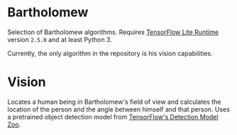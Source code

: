 # Bartholomew
Selection of Bartholomew algorithms. Requires [TensorFlow Lite Runtime](https://www.tensorflow.org/lite/guide/python) version `2.5.0` and at least
Python 3.

Currently, the only algorithm in the repository is his vision capabilities.

# Vision
Locates a human being in Bartholomew's field of view and calculates the location of the person and the angle between himself and that person. Uses a
pretrained object detection model from [TensorFlow's Detection Model Zoo](https://github.com/tensorflow/models/blob/master/research/object_detection/g3doc/tf2_detection_zoo.md).
